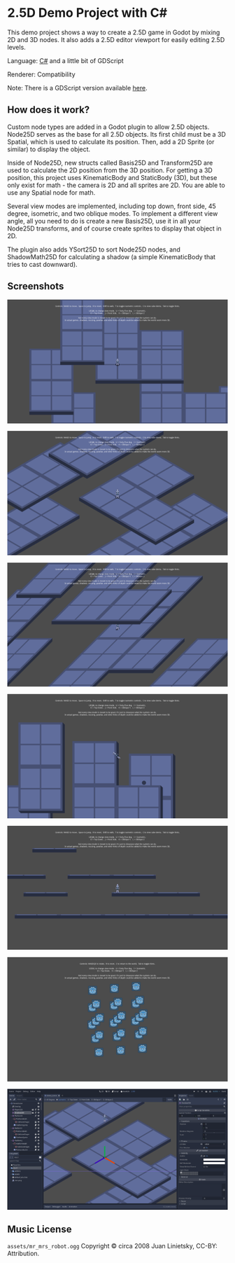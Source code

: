 # 2.5D Demo Project with C#

This demo project shows a way to create a 2.5D game
in Godot by mixing 2D and 3D nodes. It also adds a
2.5D editor viewport for easily editing 2.5D levels.

Language: [C#](https://docs.godotengine.org/en/latest/tutorials/scripting/c_sharp/index.html) and a little bit of GDScript

Renderer: Compatibility

Note: There is a GDScript version available [here](https://github.com/godotengine/godot-demo-projects/tree/master/misc/2.5d).

## How does it work?

Custom node types are added in a Godot plugin to allow 2.5D objects. Node25D serves as the base for all 2.5D objects. Its first child must be a 3D Spatial, which is used to calculate its position. Then, add a 2D Sprite (or similar) to display the object.

Inside of Node25D, new structs called Basis25D and Transform25D are used to calculate the 2D position from the 3D position. For getting a 3D position, this project uses KinematicBody and StaticBody (3D), but these only exist for math - the camera is 2D and all sprites are 2D. You are able to use any Spatial node for math.

Several view modes are implemented, including top down, front side, 45 degree, isometric, and two oblique modes. To implement a different view angle, all you need to do is create a new Basis25D, use it in all your Node25D transforms, and of course create sprites to display that object in 2D.

The plugin also adds YSort25D to sort Node25D nodes, and ShadowMath25D for calculating a shadow (a simple KinematicBody that tries to cast downward).

## Screenshots

![Forty Five Degrees](../../misc/2.5d/screenshots/forty_five.png)

![Isometric](../../misc/2.5d/screenshots/isometric.png)

![Oblique Z](../../misc/2.5d/screenshots/oblique_z.png)

![Oblique Y](../../misc/2.5d/screenshots/oblique_y.png)

![Front Side](../../misc/2.5d/screenshots/front_side.png)

![Cube](../../misc/2.5d/screenshots/cube.png)

![2.5D Editor Viewport](../../misc/2.5d/screenshots/editor.png)

## Music License

`assets/mr_mrs_robot.ogg` Copyright &copy; circa 2008 Juan Linietsky, CC-BY: Attribution.
